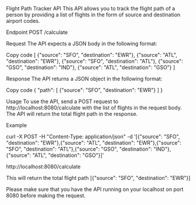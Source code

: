Flight Path Tracker API
This API allows you to track the flight path of a person by providing a list of flights in the form of source and destination airport codes.

Endpoint
POST /calculate

Request
The API expects a JSON body in the following format:

Copy code
[
    {"source": "SFO", "destination": "EWR"},
    {"source": "ATL", "destination": "EWR"},
    {"source": "SFO", "destination": "ATL"},
    {"source": "GSO", "destination": "IND"},
    {"source": "ATL", "destination": "GSO"}
]

Response
The API returns a JSON object in the following format:

Copy code
{
    "path": [
        {"source": "SFO", "destination": "EWR"}
    ]
}

Usage
To use the API, send a POST request to http://localhost:8080/calculate with the list of flights in the request body. The API will return the total flight path in the response.

Example

curl -X POST -H "Content-Type: application/json" -d 
'[{"source": "SFO", "destination": "EWR"},{"source": "ATL", "destination": "EWR"},{"source": "SFO", "destination": "ATL"},{"source": "GSO", "destination": "IND"},{"source": "ATL", "destination": "GSO"}]' 

http://localhost:8080/calculate

This will return the total flight path 
[{"source": "SFO", "destination": "EWR"}]

Please make sure that you have the API running on your localhost on port 8080 before making the request.

